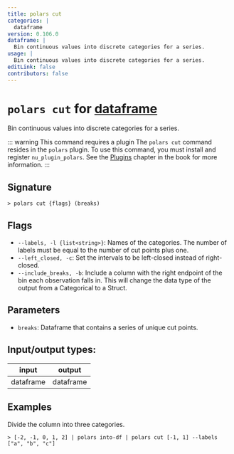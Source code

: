 ```yaml
---
title: polars cut
categories: |
  dataframe
version: 0.106.0
dataframe: |
  Bin continuous values into discrete categories for a series.
usage: |
  Bin continuous values into discrete categories for a series.
editLink: false
contributors: false
---
```

<!-- This file is automatically generated. Please edit the command in https://github.com/nushell/nushell instead. -->

# `polars cut` for [dataframe](/commands/categories/dataframe.md)

<div class='command-title'>Bin continuous values into discrete categories for a series.</div>

::: warning This command requires a plugin
The `polars cut` command resides in the `polars` plugin.
To use this command, you must install and register `nu_plugin_polars`.
See the [Plugins](/book/plugins.html) chapter in the book for more information.
:::


## Signature

```> polars cut {flags} (breaks)```

## Flags

 -  `--labels, -l {list<string>}`: Names of the categories. The number of labels must be equal to the number of cut points plus one.
 -  `--left_closed, -c`: Set the intervals to be left-closed instead of right-closed.
 -  `--include_breaks, -b`: Include a column with the right endpoint of the bin each observation falls in. This will change the data type of the output from a Categorical to a Struct.

## Parameters

 -  `breaks`: Dataframe that contains a series of unique cut points.


## Input/output types:

| input     | output    |
| --------- | --------- |
| dataframe | dataframe |
## Examples

Divide the column into three categories.
```nu
> [-2, -1, 0, 1, 2] | polars into-df | polars cut [-1, 1] --labels ["a", "b", "c"]

```

